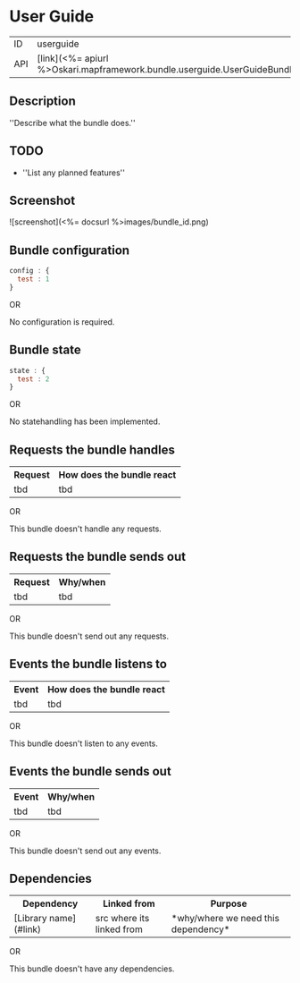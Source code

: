 # User Guide

<table>
  <tr>
    <td>ID</td><td>userguide</td>
  </tr>
  <tr>
    <td>API</td><td>[link](<%= apiurl %>Oskari.mapframework.bundle.userguide.UserGuideBundleInstance.html)</td>
  </tr>
</table>

## Description

''Describe what the bundle does.''

## TODO

* ''List any planned features''

## Screenshot

![screenshot](<%= docsurl %>images/bundle_id.png)

## Bundle configuration

```javascript
config : {
  test : 1
}
```

OR

No configuration is required.

## Bundle state

```javascript
state : {
  test : 2
}
```

OR

No statehandling has been implemented.

## Requests the bundle handles

<table>
  <tr>
    <th>Request</th><th>How does the bundle react</th>
  </tr>
  <tr>
    <td>tbd</td><td>tbd</td>
  </tr>
</table>

OR

This bundle doesn't handle any requests.

## Requests the bundle sends out

<table>
  <tr>
    <th>Request</th><th>Why/when</th>
  </tr>
  <tr>
    <td>tbd</td><td>tbd</td>
  </tr>
</table>

OR

This bundle doesn't send out any requests.

## Events the bundle listens to

<table>
  <tr>
    <th>Event</th><th>How does the bundle react</th>
  </tr>
  <tr>
    <td>tbd</td><td>tbd</td>
  </tr>
</table>

OR

This bundle doesn't listen to any events.

## Events the bundle sends out

<table>
  <tr>
    <th>Event</th><th>Why/when</th>
  </tr>
  <tr>
    <td>tbd</td><td>tbd</td>
  </tr>
</table>

OR

This bundle doesn't send out any events.

## Dependencies

<table>
  <tr>
    <th>Dependency</th><th>Linked from</th><th>Purpose</th>
  </tr>
  <tr>
    <td>[Library name](#link)</td><td>src where its linked from</td><td>*why/where we need this dependency*</td>
  </tr>
</table>

OR

This bundle doesn't have any dependencies.
